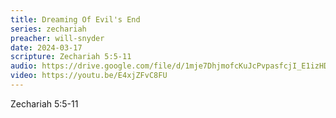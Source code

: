 ```yaml
---
title: Dreaming Of Evil's End
series: zechariah
preacher: will-snyder
date: 2024-03-17
scripture: Zechariah 5:5-11
audio: https://drive.google.com/file/d/1mje7DhjmofcKuJcPvpasfcjI_E1izHD0/view
video: https://youtu.be/E4xjZFvC8FU
---
```

Zechariah 5:5-11